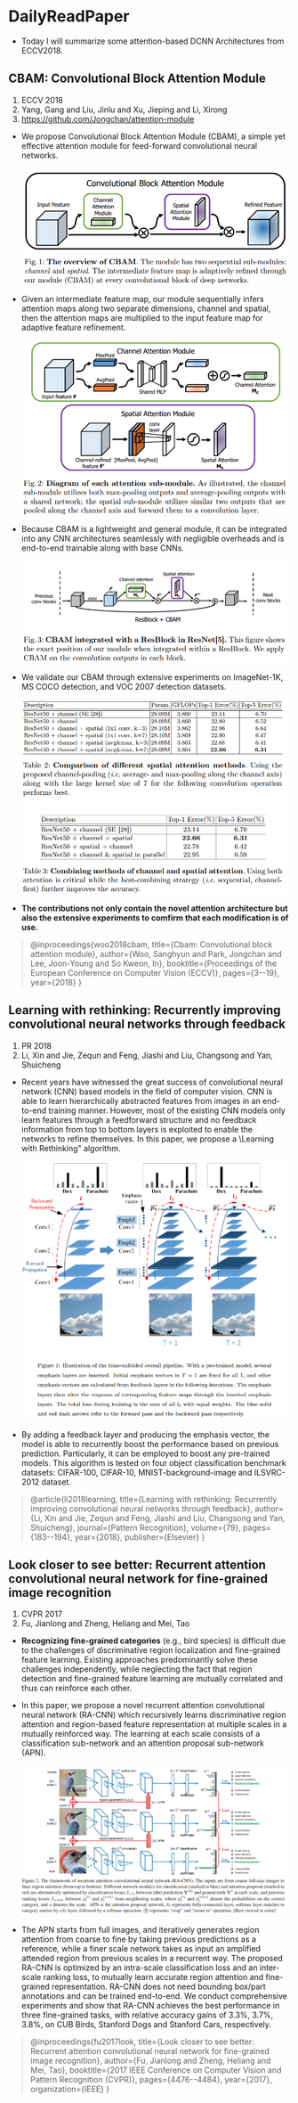 # DailyReadPaper
- Today I will summarize some attention-based DCNN Architectures from ECCV2018.

## CBAM: Convolutional Block Attention Module
1. ECCV 2018
2. Yang, Gang and Liu, Jinlu and Xu, Jieping and Li, Xirong
3. https://github.com/Jongchan/attention-module

- We propose Convolutional Block Attention Module (CBAM),
a simple yet effective attention module for feed-forward convolutional
neural networks. 

    ![GZSL](Pictures/1.png)

- Given an intermediate feature map, our module sequentially infers attention maps along two separate dimensions, channel
and spatial, then the attention maps are multiplied to the input feature
map for adaptive feature refinement. 

    ![GZSL](Pictures/2.png)

- Because CBAM is a lightweight and
general module, it can be integrated into any CNN architectures seamlessly with negligible overheads and is end-to-end trainable along with
base CNNs. 

    ![GZSL](Pictures/3.png)

- We validate our CBAM through extensive experiments on
ImageNet-1K, MS COCO detection, and VOC 2007 detection datasets.

    ![GZSL](Pictures/4.png)

- **The contributions not only contain the novel attention architecture but also the extensive experiments to
comfirm that each modification is of use.**

>@inproceedings{woo2018cbam,
  title={Cbam: Convolutional block attention module},
  author={Woo, Sanghyun and Park, Jongchan and Lee, Joon-Young and So Kweon, In},
  booktitle={Proceedings of the European Conference on Computer Vision (ECCV)},
  pages={3--19},
  year={2018}
}

## Learning with rethinking: Recurrently improving convolutional neural networks through feedback
1. PR 2018
2. Li, Xin and Jie, Zequn and Feng, Jiashi and Liu, Changsong and Yan, Shuicheng
  
- Recent years have witnessed the great success of convolutional neural network
(CNN) based models in the field of computer vision. CNN is able to learn
hierarchically abstracted features from images in an end-to-end training manner. However, most of the existing CNN models only learn features through
a feedforward structure and no feedback information from top to bottom layers is exploited to enable the networks to refine themselves. In this paper, we
propose a \Learning with Rethinking" algorithm. 

    ![GZSL](Pictures/5.png)
    
- By adding a feedback layer
and producing the emphasis vector, the model is able to recurrently boost the
performance based on previous prediction. Particularly, it can be employed to
boost any pre-trained models. This algorithm is tested on four object classification benchmark datasets: CIFAR-100, CIFAR-10, MNIST-background-image
and ILSVRC-2012 dataset. 

>@article{li2018learning,
  title={Learning with rethinking: Recurrently improving convolutional neural networks through feedback},
  author={Li, Xin and Jie, Zequn and Feng, Jiashi and Liu, Changsong and Yan, Shuicheng},
  journal={Pattern Recognition},
  volume={79},
  pages={183--194},
  year={2018},
  publisher={Elsevier}
}


## Look closer to see better: Recurrent attention convolutional neural network for fine-grained image recognition
1. CVPR 2017
2. Fu, Jianlong and Zheng, Heliang and Mei, Tao
- **Recognizing fine-grained categories** (e.g., bird species)
is difficult due to the challenges of discriminative region
localization and fine-grained feature learning. Existing
approaches predominantly solve these challenges independently, while neglecting the fact that region detection and
fine-grained feature learning are mutually correlated and
thus can reinforce each other. 
- In this paper, we propose
a novel recurrent attention convolutional neural network
(RA-CNN) which recursively learns discriminative region
attention and region-based feature representation at multiple scales in a mutually reinforced way. The learning at
each scale consists of a classification sub-network and an
attention proposal sub-network (APN). 

    ![GZSL](Pictures/6.png)
    
- The APN starts from
full images, and iteratively generates region attention from
coarse to fine by taking previous predictions as a reference,
while a finer scale network takes as input an amplified attended region from previous scales in a recurrent way. The
proposed RA-CNN is optimized by an intra-scale classification loss and an inter-scale ranking loss, to mutually learn
accurate region attention and fine-grained representation.
RA-CNN does not need bounding box/part annotations and
can be trained end-to-end. We conduct comprehensive experiments and show that RA-CNN achieves the best performance in three fine-grained tasks, with relative accuracy
gains of 3.3%, 3.7%, 3.8%, on CUB Birds, Stanford Dogs
and Stanford Cars, respectively.
>@inproceedings{fu2017look,
  title={Look closer to see better: Recurrent attention convolutional neural network for fine-grained image recognition},
  author={Fu, Jianlong and Zheng, Heliang and Mei, Tao},
  booktitle={2017 IEEE Conference on Computer Vision and Pattern Recognition (CVPR)},
  pages={4476--4484},
  year={2017},
  organization={IEEE}
}